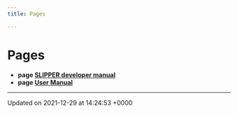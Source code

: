 ```yaml
---
title: Pages

---
```


# Pages




* **page [SLIPPER developer manual](/)** 
* **page [User Manual](/Pages/md_README.md#page-md-readme)** 



-------------------------------

Updated on 2021-12-29 at 14:24:53 +0000
